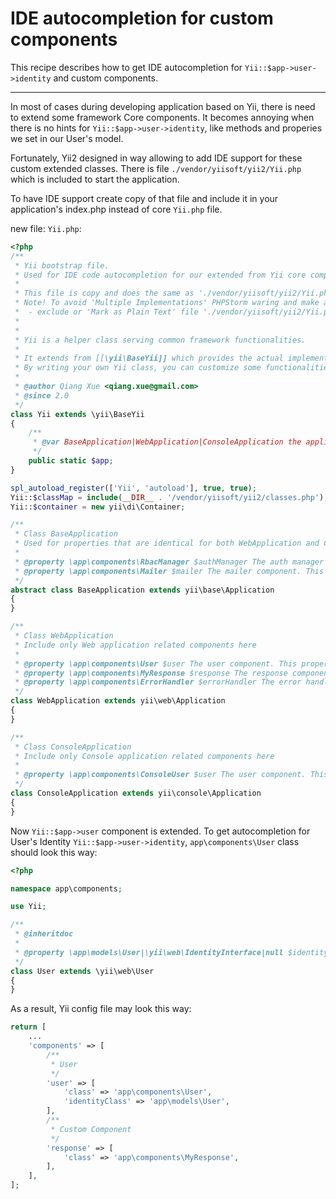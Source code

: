 IDE autocompletion for custom components
===============================

This recipe describes how to get IDE autocompletion for `Yii::$app->user->identity` and custom components.

-------------------------

In most of cases during developing application based on Yii, there is need to extend some framework Core components.
It becomes annoying when there is no hints for `Yii::$app->user->identity`, like methods and properies we set in our User's model.

Fortunately, Yii2 designed in way allowing to add IDE support for these custom extended classes.
There is file `./vendor/yiisoft/yii2/Yii.php` which is included to start the application.

To have IDE support create copy of that file and include it in your application's index.php instead of core `Yii.php` file.

new file: `Yii.php`:
```php
<?php
/**
 * Yii bootstrap file.
 * Used for IDE code autocompletion for our extended from Yii core components and classes.
 *
 * This file is copy and does the same as './vendor/yiisoft/yii2/Yii.php'.
 * Note! To avoid 'Multiple Implementations' PHPStorm waring and make autocomplete faster
 *  - exclude or 'Mark as Plain Text' file './vendor/yiisoft/yii2/Yii.php'.
 *
 *
 * Yii is a helper class serving common framework functionalities.
 *
 * It extends from [[\yii\BaseYii]] which provides the actual implementation.
 * By writing your own Yii class, you can customize some functionalities of [[\yii\BaseYii]].
 *
 * @author Qiang Xue <qiang.xue@gmail.com>
 * @since 2.0
 */
class Yii extends \yii\BaseYii
{
    /**
     * @var BaseApplication|WebApplication|ConsoleApplication the application instance
     */
    public static $app;
}

spl_autoload_register(['Yii', 'autoload'], true, true);
Yii::$classMap = include(__DIR__ . '/vendor/yiisoft/yii2/classes.php');
Yii::$container = new yii\di\Container;

/**
 * Class BaseApplication
 * Used for properties that are identical for both WebApplication and ConsoleApplication
 *
 * @property \app\components\RbacManager $authManager The auth manager for this application. Null is returned if auth manager is not configured. This property is read-only. Extended component.
 * @property \app\components\Mailer $mailer The mailer component. This property is read-only. Extended component.
 */
abstract class BaseApplication extends yii\base\Application
{
}

/**
 * Class WebApplication
 * Include only Web application related components here
 *
 * @property \app\components\User $user The user component. This property is read-only. Extended component.
 * @property \app\components\MyResponse $response The response component. This property is read-only. Extended component.
 * @property \app\components\ErrorHandler $errorHandler The error handler application component. This property is read-only. Extended component.
 */
class WebApplication extends yii\web\Application
{
}

/**
 * Class ConsoleApplication
 * Include only Console application related components here
 *
 * @property \app\components\ConsoleUser $user The user component. This property is read-only. Extended component.
 */
class ConsoleApplication extends yii\console\Application
{
}
```

Now `Yii::$app->user` component is extended. To get autocompletion for User's Identity `Yii::$app->user->identity`, `app\components\User` class should look this way:
```php
<?php

namespace app\components;

use Yii;

/**
 * @inheritdoc
 *
 * @property \app\models\User|\yii\web\IdentityInterface|null $identity The identity object associated with the currently logged-in user. null is returned if the user is not logged in (not authenticated).
 */
class User extends \yii\web\User
{
}
```

As a result, Yii config file may look this way:
```php
return [
    ...
    'components' => [
        /**
         * User
         */
        'user' => [
            'class' => 'app\components\User',
            'identityClass' => 'app\models\User',
        ],
        /**
         * Custom Component
         */
        'response' => [
            'class' => 'app\components\MyResponse',
        ],
    ],
];
```
